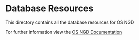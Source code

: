 # Database Resources

This directory contains all the database resources for OS NGD

For further information view the [OS NGD Documentation](https://osngd.gitbook.io/osngd/)
